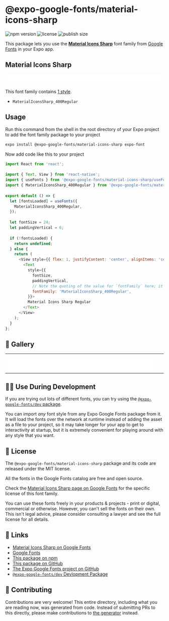 # @expo-google-fonts/material-icons-sharp

![npm version](https://flat.badgen.net/npm/v/@expo-google-fonts/material-icons-sharp)
![license](https://flat.badgen.net/github/license/expo/google-fonts)
![publish size](https://flat.badgen.net/packagephobia/install/@expo-google-fonts/material-icons-sharp)

This package lets you use the [**Material Icons Sharp**](https://fonts.google.com/specimen/Material+Icons+Sharp) font family from [Google Fonts](https://fonts.google.com/) in your Expo app.

## Material Icons Sharp

![Material Icons Sharp](./font-family.png)

This font family contains [1 style](#-gallery).

- `MaterialIconsSharp_400Regular`

## Usage

Run this command from the shell in the root directory of your Expo project to add the font family package to your project
```sh
expo install @expo-google-fonts/material-icons-sharp expo-font
```

Now add code like this to your project
```js
import React from 'react';

import { Text, View } from 'react-native';
import { useFonts } from '@expo-google-fonts/material-icons-sharp/useFonts';
import { MaterialIconsSharp_400Regular } from '@expo-google-fonts/material-icons-sharp/400Regular';

export default () => {
  let [fontsLoaded] = useFonts({
    MaterialIconsSharp_400Regular,
  });

  let fontSize = 24;
  let paddingVertical = 6;

  if (!fontsLoaded) {
    return undefined;
  } else {
    return (
      <View style={{ flex: 1, justifyContent: 'center', alignItems: 'center' }}>
        <Text
          style={{
            fontSize,
            paddingVertical,
            // Note the quoting of the value for `fontFamily` here; it expects a string!
            fontFamily: 'MaterialIconsSharp_400Regular',
          }}>
          Material Icons Sharp Regular
        </Text>
      </View>
    );
  }
};

```

## 🔡 Gallery


||||
|-|-|-|
|![MaterialIconsSharp_400Regular](./MaterialIconsSharp_400Regular.ttf.png)||||


## 👩‍💻 Use During Development

If you are trying out lots of different fonts, you can try using the [`@expo-google-fonts/dev` package](https://github.com/expo/google-fonts/tree/master/font-packages/dev#readme).

You can import *any* font style from any Expo Google Fonts package from it. It will load the fonts
over the network at runtime instead of adding the asset as a file to your project, so it may take longer
for your app to get to interactivity at startup, but it is extremely convenient
for playing around with any style that you want.

## 📖 License

The `@expo-google-fonts/material-icons-sharp` package and its code are released under the MIT license.

All the fonts in the Google Fonts catalog are free and open source.

Check the [Material Icons Sharp page on Google Fonts](https://fonts.google.com/specimen/Material+Icons+Sharp) for the specific license of this font family.

You can use these fonts freely in your products & projects - print or digital, commercial or otherwise. However, you can't sell the fonts on their own. This isn't legal advice, please consider consulting a lawyer and see the full license for all details.

## 🔗 Links

- [Material Icons Sharp on Google Fonts](https://fonts.google.com/specimen/Material+Icons+Sharp)
- [Google Fonts](https://fonts.google.com/)
- [This package on npm](https://www.npmjs.com/package/@expo-google-fonts/material-icons-sharp)
- [This package on GitHub](https://github.com/expo/google-fonts/tree/master/font-packages/material-icons-sharp)
- [The Expo Google Fonts project on GitHub](https://github.com/expo/google-fonts)
- [`@expo-google-fonts/dev` Devlopment Package](https://github.com/expo/google-fonts/tree/master/font-packages/dev)

## 🤝 Contributing

Contributions are very welcome! This entire directory, including what you are reading now, was generated from code. Instead of submitting PRs to this directly, please make contributions to [the generator](https://github.com/expo/google-fonts/tree/master/packages/generator) instead.

